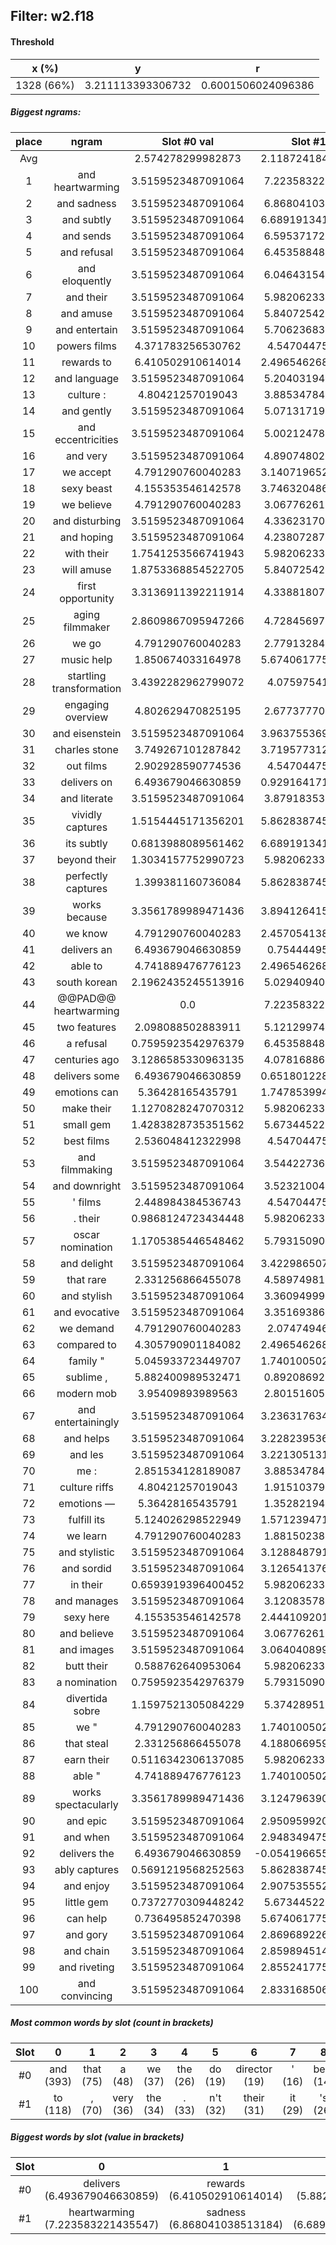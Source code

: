 ## Filter: w2.f18
#### Threshold
x (%) | y | r
:--: | :--: | :--:
1328 (66%) | 3.211113393306732 | 0.6001506024096386
##### Biggest ngrams:
place | ngram | Slot #0 val | Slot #1 val | sum
:--: | :--: | :--: | :--: | :--: 
Avg | | 2.574278299982873 | 2.1187241841668643 | | 
1 | and heartwarming | 3.5159523487091064 | 7.223583221435547 | 10.739535570144653
2 | and sadness | 3.5159523487091064 | 6.868041038513184 | 10.38399338722229
3 | and subtly | 3.5159523487091064 | 6.6891913414001465 | 10.205143690109253
4 | and sends | 3.5159523487091064 | 6.595371723175049 | 10.111324071884155
5 | and refusal | 3.5159523487091064 | 6.453588485717773 | 9.96954083442688
6 | and eloquently | 3.5159523487091064 | 6.046431541442871 | 9.562383890151978
7 | and their | 3.5159523487091064 | 5.982062339782715 | 9.498014688491821
8 | and amuse | 3.5159523487091064 | 5.840725421905518 | 9.356677770614624
9 | and entertain | 3.5159523487091064 | 5.706236839294434 | 9.22218918800354
10 | powers films | 4.371783256530762 | 4.54704475402832 | 8.918828010559082
11 | rewards to | 6.410502910614014 | 2.4965462684631348 | 8.907049179077148
12 | and language | 3.5159523487091064 | 5.204031944274902 | 8.719984292984009
13 | culture : | 4.80421257019043 | 3.885347843170166 | 8.689560413360596
14 | and gently | 3.5159523487091064 | 5.071317195892334 | 8.58726954460144
15 | and eccentricities | 3.5159523487091064 | 5.002124786376953 | 8.51807713508606
16 | and very | 3.5159523487091064 | 4.890748023986816 | 8.406700372695923
17 | we accept | 4.791290760040283 | 3.1407196521759033 | 7.9320104122161865
18 | sexy beast | 4.155353546142578 | 3.7463204860687256 | 7.901674032211304
19 | we believe | 4.791290760040283 | 3.067762613296509 | 7.859053373336792
20 | and disturbing | 3.5159523487091064 | 4.336231708526611 | 7.852184057235718
21 | and hoping | 3.5159523487091064 | 4.238072872161865 | 7.754025220870972
22 | with their | 1.7541253566741943 | 5.982062339782715 | 7.736187696456909
23 | will amuse | 1.8753368854522705 | 5.840725421905518 | 7.716062307357788
24 | first opportunity | 3.3136911392211914 | 4.338818073272705 | 7.6525092124938965
25 | aging filmmaker | 2.8609867095947266 | 4.728456974029541 | 7.589443683624268
26 | we go | 4.791290760040283 | 2.779132843017578 | 7.570423603057861
27 | music help | 1.850674033164978 | 5.6740617752075195 | 7.524735808372498
28 | startling transformation | 3.4392282962799072 | 4.07597541809082 | 7.5152037143707275
29 | engaging overview | 4.802629470825195 | 2.677377700805664 | 7.480007171630859
30 | and eisenstein | 3.5159523487091064 | 3.9637553691864014 | 7.479707717895508
31 | charles stone | 3.749267101287842 | 3.7195773124694824 | 7.468844413757324
32 | out films | 2.902928590774536 | 4.54704475402832 | 7.4499733448028564
33 | delivers on | 6.493679046630859 | 0.9291641712188721 | 7.4228432178497314
34 | and literate | 3.5159523487091064 | 3.879183530807495 | 7.395135879516602
35 | vividly captures | 1.5154445171356201 | 5.8628387451171875 | 7.378283262252808
36 | its subtly | 0.6813988089561462 | 6.6891913414001465 | 7.370590150356293
37 | beyond their | 1.3034157752990723 | 5.982062339782715 | 7.285478115081787
38 | perfectly captures | 1.399381160736084 | 5.8628387451171875 | 7.2622199058532715
39 | works because | 3.3561789989471436 | 3.8941264152526855 | 7.250305414199829
40 | we know | 4.791290760040283 | 2.4570541381835938 | 7.248344898223877
41 | delivers an | 6.493679046630859 | 0.75444495677948 | 7.248124003410339
42 | able to | 4.741889476776123 | 2.4965462684631348 | 7.238435745239258
43 | south korean | 2.1962435245513916 | 5.029409408569336 | 7.2256529331207275
44 | @@PAD@@ heartwarming | 0.0 | 7.223583221435547 | 7.223583221435547
45 | two features | 2.098088502883911 | 5.121299743652344 | 7.219388246536255
46 | a refusal | 0.7595923542976379 | 6.453588485717773 | 7.213180840015411
47 | centuries ago | 3.1286585330963135 | 4.078168869018555 | 7.206827402114868
48 | delivers some | 6.493679046630859 | 0.6518012285232544 | 7.145480275154114
49 | emotions can | 5.36428165435791 | 1.7478539943695068 | 7.112135648727417
50 | make their | 1.1270828247070312 | 5.982062339782715 | 7.109145164489746
51 | small gem | 1.4283828735351562 | 5.673445224761963 | 7.101828098297119
52 | best films | 2.536048412322998 | 4.54704475402832 | 7.083093166351318
53 | and filmmaking | 3.5159523487091064 | 3.544227361679077 | 7.060179710388184
54 | and downright | 3.5159523487091064 | 3.523210048675537 | 7.0391623973846436
55 | ' films | 2.448984384536743 | 4.54704475402832 | 6.9960291385650635
56 | . their | 0.9868124723434448 | 5.982062339782715 | 6.96887481212616
57 | oscar nomination | 1.1705385446548462 | 5.793150901794434 | 6.96368944644928
58 | and delight | 3.5159523487091064 | 3.4229865074157715 | 6.938938856124878
59 | that rare | 2.331256866455078 | 4.589749813079834 | 6.921006679534912
60 | and stylish | 3.5159523487091064 | 3.360949993133545 | 6.876902341842651
61 | and evocative | 3.5159523487091064 | 3.351693868637085 | 6.867646217346191
62 | we demand | 4.791290760040283 | 2.07474946975708 | 6.866040229797363
63 | compared to | 4.305790901184082 | 2.4965462684631348 | 6.802337169647217
64 | family " | 5.045933723449707 | 1.7401005029678345 | 6.7860342264175415
65 | sublime , | 5.882400989532471 | 0.892086923122406 | 6.774487912654877
66 | modern mob | 3.95409893989563 | 2.801516056060791 | 6.755614995956421
67 | and entertainingly | 3.5159523487091064 | 3.2363176345825195 | 6.752269983291626
68 | and helps | 3.5159523487091064 | 3.2282395362854004 | 6.744191884994507
69 | and les | 3.5159523487091064 | 3.2213051319122314 | 6.737257480621338
70 | me : | 2.851534128189087 | 3.885347843170166 | 6.736881971359253
71 | culture riffs | 4.80421257019043 | 1.915103793144226 | 6.719316363334656
72 | emotions — | 5.36428165435791 | 1.352821946144104 | 6.717103600502014
73 | fulfill its | 5.124026298522949 | 1.5712394714355469 | 6.695265769958496
74 | we learn | 4.791290760040283 | 1.881502389907837 | 6.67279314994812
75 | and stylistic | 3.5159523487091064 | 3.1288487911224365 | 6.644801139831543
76 | and sordid | 3.5159523487091064 | 3.1265413761138916 | 6.642493724822998
77 | in their | 0.6593919396400452 | 5.982062339782715 | 6.64145427942276
78 | and manages | 3.5159523487091064 | 3.120835781097412 | 6.6367881298065186
79 | sexy here | 4.155353546142578 | 2.4441092014312744 | 6.5994627475738525
80 | and believe | 3.5159523487091064 | 3.067762613296509 | 6.583714962005615
81 | and images | 3.5159523487091064 | 3.0640408992767334 | 6.57999324798584
82 | butt their | 0.588762640953064 | 5.982062339782715 | 6.570824980735779
83 | a nomination | 0.7595923542976379 | 5.793150901794434 | 6.5527432560920715
84 | divertida sobre | 1.1597521305084229 | 5.374289512634277 | 6.5340416431427
85 | we " | 4.791290760040283 | 1.7401005029678345 | 6.531391263008118
86 | that steal | 2.331256866455078 | 4.1880669593811035 | 6.519323825836182
87 | earn their | 0.5116342306137085 | 5.982062339782715 | 6.493696570396423
88 | able " | 4.741889476776123 | 1.7401005029678345 | 6.4819899797439575
89 | works spectacularly | 3.3561789989471436 | 3.1247963905334473 | 6.480975389480591
90 | and epic | 3.5159523487091064 | 2.9509599208831787 | 6.466912269592285
91 | and when | 3.5159523487091064 | 2.9483494758605957 | 6.464301824569702
92 | delivers the | 6.493679046630859 | -0.05419665575027466 | 6.439482390880585
93 | ably captures | 0.5691219568252563 | 5.8628387451171875 | 6.431960701942444
94 | and enjoy | 3.5159523487091064 | 2.9075355529785156 | 6.423487901687622
95 | little gem | 0.7372770309448242 | 5.673445224761963 | 6.410722255706787
96 | can help | 0.736495852470398 | 5.6740617752075195 | 6.4105576276779175
97 | and gory | 3.5159523487091064 | 2.8696892261505127 | 6.385641574859619
98 | and chain | 3.5159523487091064 | 2.8598945140838623 | 6.375846862792969
99 | and riveting | 3.5159523487091064 | 2.8552417755126953 | 6.371194124221802
100 | and convincing | 3.5159523487091064 | 2.8331685066223145 | 6.349120855331421
##### Most common words by slot (count in brackets)
Slot | 0 | 1 | 2 | 3 | 4 | 5 | 6 | 7 | 8 | 9 | 10 | 11 | 12 | 13 | 14 | 15 | 16 | 17 | 18 | 19 | 20 | 21 | 22 | 23 | 24 | 25 | 26 | 27 | 28 | 29
 :--: | :--: | :--: | :--: | :--: | :--: | :--: | :--: | :--: | :--: | :--: | :--: | :--: | :--: | :--: | :--: | :--: | :--: | :--: | :--: | :--: | :--: | :--: | :--: | :--: | :--: | :--: | :--: | :--: | :--: | :--:
#0 | and (393) | that (75) | a (48) | we (37) | the (26) | do (19) | director (19) | ' (16) | best (14) | family (14) | . (12) | with (11) | engaging (11) | out (11) | @@PAD@@ (11) | quite (11) | works (10) | fun (9) | culture (8) | first (8) | in (8) | not (8) | thanks (8) | is (7) | those (7) | its (6) | able (6) | me (6) | @@UNK@@ (6) | seems (6)
#1 | to (118) | , (70) | very (36) | the (34) | . (33) | n't (32) | their (31) | it (29) | 's (26) | a (21) | films (20) | its (14) | : (12) | an (11) | " (11) | for (10) | his (10) | because (9) | rare (9) | when (9) | ride (9) | film (8) | filmmaker (7) | that (7) | i (7) | help (6) | rich (6) | 've (6) | 're (6) | -- (6)
##### Biggest words by slot (value in brackets)
Slot | 0 | 1 | 2 | 3 | 4 | 5 | 6 | 7 | 8 | 9 | 10 | 11 | 12 | 13 | 14 | 15 | 16 | 17 | 18 | 19 | 20 | 21 | 22 | 23 | 24 | 25 | 26 | 27 | 28 | 29
 :--: | :--: | :--: | :--: | :--: | :--: | :--: | :--: | :--: | :--: | :--: | :--: | :--: | :--: | :--: | :--: | :--: | :--: | :--: | :--: | :--: | :--: | :--: | :--: | :--: | :--: | :--: | :--: | :--: | :--: | :--:
#0 | delivers (6.493679046630859) | rewards (6.410502910614014) | sublime (5.882400989532471) | swings (5.433559417724609) | emotions (5.36428165435791) | fulfill (5.124026298522949) | sizzle (5.118294715881348) | family (5.045933723449707) | respect (5.041153907775879) | sisterhood (4.88984489440918) | masterful (4.869927406311035) | culture (4.80421257019043) | engaging (4.802629470825195) | we (4.791290760040283) | able (4.741889476776123) | adaptations (4.687309741973877) | humane (4.683768272399902) | sweetness (4.410247802734375) | pleasurable (4.3880815505981445) | powers (4.371783256530762) | rarity (4.318958282470703) | compared (4.305790901184082) | hardly (4.2379608154296875) | society (4.182469367980957) | sexy (4.155353546142578) | chew (4.103508949279785) | effective (3.9548897743225098) | modern (3.95409893989563) | pandering (3.90614914894104) | somehow (3.8974642753601074)
#1 | heartwarming (7.223583221435547) | sadness (6.868041038513184) | subtly (6.6891913414001465) | sends (6.595371723175049) | refusal (6.453588485717773) | eloquently (6.046431541442871) | their (5.982062339782715) | captures (5.8628387451171875) | amuse (5.840725421905518) | nomination (5.793150901794434) | entertain (5.706236839294434) | help (5.6740617752075195) | gem (5.673445224761963) | bride (5.535804748535156) | haunting (5.380956649780273) | sobre (5.374289512634277) | language (5.204031944274902) | ride (5.152428150177002) | features (5.121299743652344) | gently (5.071317195892334) | pray (5.067138671875) | korean (5.029409408569336) | eccentricities (5.002124786376953) | re (4.905072212219238) | very (4.890748023986816) | words (4.824315547943115) | manage (4.732200622558594) | filmmaker (4.728456974029541) | anime (4.601629257202148) | diverting (4.592687606811523)
